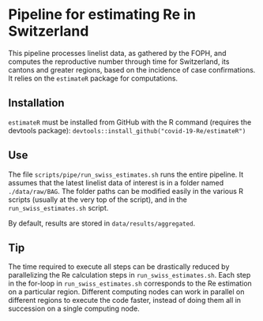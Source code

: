 # Pipeline for estimating Re in Switzerland

This pipeline processes linelist data, as gathered by the FOPH, and computes the reproductive number through time for Switzerland,
its cantons and greater regions, based on the incidence of case confirmations.
It relies on the `estimateR` package for computations.

## Installation
`estimateR` must be installed from GitHub with the R command (requires the devtools package):
`devtools::install_github("covid-19-Re/estimateR")`

## Use
The file `scripts/pipe/run_swiss_estimates.sh` runs the entire pipeline.
It assumes that the latest linelist data of interest is in a folder named `./data/raw/BAG`.
The folder paths can be modified easily in the various R scripts (usually at the very top of the script),
and in the `run_swiss_estimates.sh` script.

By default, results are stored in `data/results/aggregated`.

## Tip
The time required to execute all steps can be drastically reduced by parallelizing the Re calculation steps in
`run_swiss_estimates.sh`.
Each step in the for-loop in `run_swiss_estimates.sh` corresponds to the Re estimation on a particular region.
Different computing nodes can work in parallel on different regions to execute the code faster,
instead of doing them all in succession on a single computing node.
